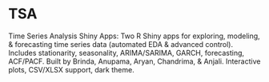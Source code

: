 # TSA
Time Series Analysis Shiny Apps: Two R Shiny apps for exploring, modeling, &amp; forecasting time series data (automated EDA &amp; advanced control). Includes stationarity, seasonality, ARIMA/SARIMA, GARCH, forecasting, ACF/PACF. Built by Brinda, Anupama, Aryan, Chandrima, &amp; Anjali. Interactive plots, CSV/XLSX support, dark theme.
